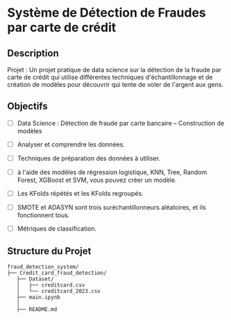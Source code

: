 # Système de Détection de Fraudes par carte de crédit

## Description
Projet : Un projet pratique de data science sur la détection de la fraude par carte de crédit qui utilise différentes techniques d'échantillonnage et de création de modèles pour découvrir qui tente de voler de l'argent aux gens.

## Objectifs

- [ ] Data Science : Détection de fraude par carte bancaire – Construction de modèles
- [ ] Analyser et comprendre les données.
- [ ] Techniques de préparation des données à utiliser.
- [ ] à l'aide des modèles de régression logistique, KNN, Tree, Random Forest, XGBoost et SVM, vous pouvez créer un modèle.
- [ ] Les KFolds répétés et les KFolds regroupés.
- [ ] SMOTE et ADASYN sont trois suréchantillonneurs aléatoires, et ils fonctionnent tous.
- [ ] Métriques de classification.


## Structure du Projet
```
fraud_detection_system/
├── Credit_card_fraud_detection/
   ├── Dataset/
   │   ├── creditcard.csv
   │   └── creditcard_2023.csv
   ├── main.ipynb
   │   
   ├── README.md
   
```
